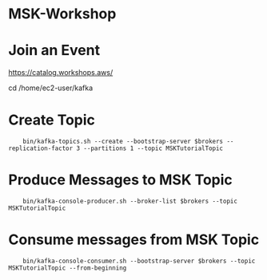 # MSK-Workshop

# Join an Event 

https://catalog.workshops.aws/



cd /home/ec2-user/kafka

# Create Topic 

        bin/kafka-topics.sh --create --bootstrap-server $brokers --replication-factor 3 --partitions 1 --topic MSKTutorialTopic

# Produce Messages to MSK Topic 
        
        bin/kafka-console-producer.sh --broker-list $brokers --topic MSKTutorialTopic

# Consume messages from MSK Topic
        
        bin/kafka-console-consumer.sh --bootstrap-server $brokers --topic MSKTutorialTopic --from-beginning
